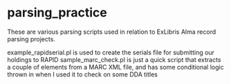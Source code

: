 # parsing_practice
These are various parsing scripts used in relation to ExLibris Alma record parsing projects.

example_rapidserial.pl is used to create the serials file for submitting our holdings to RAPID
sample_marc_check.pl is just a quick script that extracts a couple of elements from a MARC XML file, and has some conditional logic thrown in when I used it to check on some DDA titles
